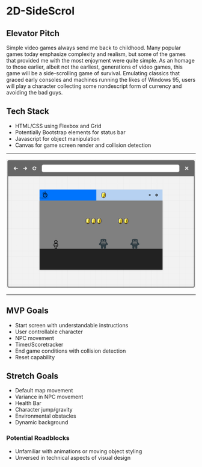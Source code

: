# 2D-SideScrol

## Elevator Pitch
Simple video games always send me back to childhood. Many popular games today emphasize complexity and realism, but some of the games that provided me with the most enjoyment were quite simple. As an homage to those earlier, albeit not the earliest, generations of video games, this game will be a side-scrolling game of survival. Emulating classics that graced early consoles and machines running the likes of Windows 95, users will play a character collecting some nondescript form of currency and avoiding the bad guys. 

## Tech Stack
+ HTML/CSS using Flexbox and Grid
+ Potentially Bootstrap elements for status bar
+ Javascript for object manipulation
+ Canvas for game screen render and collision detection


<!-- wireframe -->
***
![Wireframe](./img/wireframe.png)
***

## MVP Goals
+ Start screen with understandable instructions
+ User controllable character
+ NPC movement 
+ Timer/Scoretracker
+ End game conditions with collision detection
+ Reset capability

## Stretch Goals
+ Default map movement
+ Variance in NPC movement 
+ Health Bar
+ Character jump/gravity
+ Environmental obstacles
+ Dynamic background

### Potential Roadblocks
+ Unfamiliar with animations or moving object styling
+ Unversed in technical aspects of visual design 